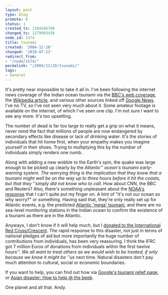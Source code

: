 ```yaml
---
layout: post
type: blog
promote: 0
status: 1
created_ts: 1104266760
changed_ts: 1279903438
node_id: 1574
title: tsunami
created: '2004-12-28'
changed: '2010-07-23'
redirect_from:
- "/node/1574/"
permalink: "/2004/12/28/tsunami/"
tags:
- General
---
```

It's pretty near impossible to take it all in.  I've been following the internet news coverage of the Indian ocean tsunami via the [BBC's web coverage](http://news.bbc.co.uk/2/hi/in_depth/world/2004/asia_quake_disaster/default.stm), the [Wikipedia article](http://en.wikipedia.org/wiki/2004_Indian_Ocean_earthquake), and various other sources linked off [Google News](http://news.google.co.nz/).  I've no TV, so I've not seen very much about it.  Some amateur footage is available on the internet, of which I've seen one clip. I'm not sure I want to see any more.  It's too upsetting.
<!--break-->
The number of dead is far too large to really get a grip on what it means, never mind the fact that millions of people are now endangered by secondary effects like disease or lack of drinking water.  It's the stories of individuals that hit home first, when your empathy makes you imagine yourself in their shoes.  Trying to multiplying this by the number of individuals simply renders one numb.

Along with adding a new wobble to the Earth's spin, the quake was large enough to be picked up clearly by the _Atlantic'' ocean's tsunami early-warning system.  The worrying thing is the implication that they knew that a tsunami might well be on the way up to three hours before it hit the coasts, but that they ''simply did not know who to call_.  How about CNN, the BBC and Reuters?  Also, there's something unpleasant about the [NOAA's response](http://www.noaanews.noaa.gov/stories2004/s2357.htm) that I can't quite put my finger on.  A hint of "it's not our ocean so why worry?" or something.  Having said that, they're only really set up for Atlantic events, e.g. the predicted [Atlantic 'mega' tsumani](http://www.bbc.co.uk/science/horizon/2000/mega_tsunami.shtml), and there are no sea-level monitoring stations in the Indian ocean to confirm the existence of a tsunami as there are in the Atlantic.

Anyways, I don't know if it will help much, but I [donated to the International Red Cross/Crescent](http://www.ifrc.org/helpnow/donate/donate_response.asp).  The rapid response to this disaster, not just in terms of national pledges of aid but more importantly the huge number of contributions from individuals, has been very reassuring.  I think the IFRC got 7 million Euros of donations from individuals within the first _twelve hours''.  We all want to treat others as we would wish to be treated, if only because we know it might be ''us_ next time.  Natural disasters don't pay much attention to cultural, social or economic boundaries.

If you want to help, you can find out how via [Google's tsunami relief page](http://www.google.com/tsunami_relief.html), or [Asian disaster: How to help @ the beeb](http://news.bbc.co.uk/1/hi/world/asia-pacific/4131881.stm).

One planet and all that.
Andy.
